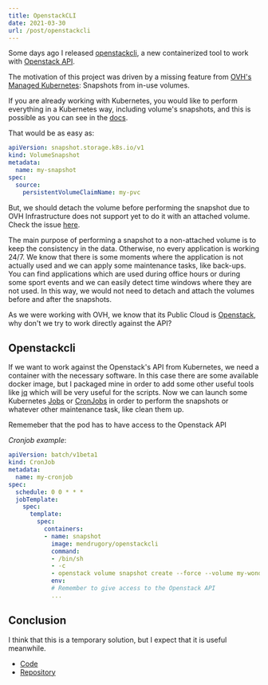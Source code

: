 ```yaml
---
title: OpenstackCLI
date: 2021-03-30
url: /post/openstackcli
---
```



Some days ago I released [openstackcli](https://github.com/mendrugory/docker-openstackcli), a new containerized tool to work with [Openstack API](https://docs.openstack.org/api-quick-start/).

The motivation of this project was driven by a missing feature from [OVH's Managed Kubernetes](https://www.ovhcloud.com/en/public-cloud/kubernetes/): Snapshots from in-use volumes.

If you are already working with Kubernetes, you would like to perform everything in a Kubernetes way, including volume's snapshots, and this is possible as you can see in the [docs](https://kubernetes.io/docs/concepts/storage/volume-snapshots/).

That would be as easy as:

```yaml
apiVersion: snapshot.storage.k8s.io/v1
kind: VolumeSnapshot
metadata:
  name: my-snapshot
spec:
  source:
    persistentVolumeClaimName: my-pvc
```

But, we should detach the volume before performing the snapshot due to OVH Infrastructure does not support yet to do it with an attached volume. Check the issue [here](https://github.com/ovh/public-cloud-roadmap/issues/77).

The main purpose of performing a snapshot to a non-attached volume is to keep the consistency in the data. Otherwise, no every application is working 24/7. We know that there is some moments where the application is not actually used and we can apply some maintenance tasks, like back-ups. You can find applications which are used during office hours or during some sport events and we can easily detect time windows where they are not used. In this way, we would not need to detach and attach the volumes before and after the snapshots.

As we were working with OVH, we know that its Public Cloud is [Openstack](https://www.openstack.org/), why don't we try to work directly against the API?

## Openstackcli

If we want to work against the Openstack's API from Kubernetes, we need a container with the necessary software. In this case there are some available docker image, but I packaged mine in order to add some other useful tools like [jq](https://stedolan.github.io/jq/) which will be very useful for the scripts. Now we can launch some Kubernetes [Jobs](https://kubernetes.io/docs/concepts/workloads/controllers/job/) or [CronJobs](https://kubernetes.io/docs/concepts/workloads/controllers/cron-jobs/) in order to perform the snapshots or whatever other maintenance task, like clean them up.

Rememeber that the pod has to have access to the Openstack API

*Cronjob example*:

```yaml
apiVersion: batch/v1beta1
kind: CronJob
metadata:
  name: my-cronjob
spec:
  schedule: 0 0 * * *
  jobTemplate:
    spec:
      template:
        spec:       
          containers:
          - name: snapshot
            image: mendrugory/openstackcli
            command: 
            - /bin/sh
            - -c
            - openstack volume snapshot create --force --volume my-wonderful-data my-snapshot
            env:
            # Remember to give access to the Openstack API
            ...              
```

## Conclusion

I think that this is a temporary solution, but I expect that it is useful meanwhile.

* [Code](https://github.com/mendrugory/docker-openstackcli) 
* [Repository](https://hub.docker.com/repository/docker/mendrugory/openstackcli)
